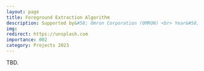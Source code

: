 ```yaml
---
layout: page
title: Foreground Extraction Algorithm
description: Supported by&#58; Omron Corporation (OMRON) <br> Year&#58; 2023 <br> Grant&#58; 125K(RMB) <br> Role&#58; PI
img:
redirect: https://unsplash.com
importance: 002
category: Projects 2023
---
```


TBD.
